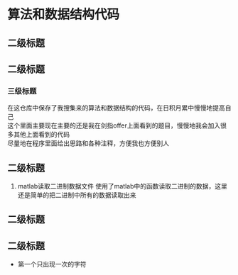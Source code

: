 # 算法和数据结构代码 
## 二级标题
## 二级标题
### 三级标题
  在这仓库中保存了我搜集来的算法和数据结构的代码，在日积月累中慢慢地提高自己<br>
  这个里面主要现在主要的还是我在剑指offer上面看到的题目，慢慢地我会加入很多其他上面看到的代码<br>
  尽量地在程序里面给出思路和各种注释，方便我也方便别人<br>
## 二级标题
1. matlab读取二进制数据文件
  使用了matlab中的函数读取二进制的数据，这里还是简单的把二进制中所有的数据读取出来<br>
## 二级标题
## 二级标题
* 第一个只出现一次的字符<br>

